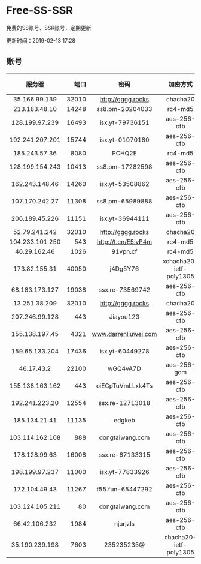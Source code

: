 # Free-SS-SSR

免费的SS账号、SSR账号，定期更新

更新时间：2019-02-13 17:28

## 账号

|服务器|端口|密码|加密方式|状态|PING|区域|VTUM|
|:-----:|-----:|:----:|:----:|:----:|:----:|:----:|:----:|
|35.166.99.139|32010|http://gggg.rocks|chacha20|🙁|233|US|8↑/9↑/9↑/9↑|
|213.183.48.10|14248|ss8.pm-20204033|rc4-md5|🙁|391|RU|10↑/10↑/10↑/10↑|
|128.199.97.239|16493|isx.yt-79736151|aes-256-cfb|🙁|273|SG|10↑/10↑/10↑/10↑|
|192.241.207.201|15744|isx.yt-01070180|aes-256-cfb|🙁|215|US|10↑/10↑/10↑/10↑|
|185.243.57.36|8080|PCHQ2E|rc4-md5|🙁|208|US|10↑/9↑/9↑/10↑|
|128.199.154.243|10413|ss8.pm-17282598|aes-256-cfb|🙁|280|SG|10↑/10↑/10↑/10↑|
|162.243.148.46|14260|isx.yt-53508862|aes-256-cfb|🙁|210|US|10↑/10↑/10↑/10↑|
|107.170.242.27|11308|ss8.pm-65989888|aes-256-cfb|🙁|202|US|10↑/10↑/10↑/10↑|
|206.189.45.226|11151|isx.yt-36944111|aes-256-cfb|🙁|266|SG|10↑/10↑/10↑/10↑|
|52.79.241.242|32010|http://gggg.rocks|chacha20|🙁|147|KR|8↑/8↑/7↑/7↑|
|104.233.101.250|543|http://t.cn/E5ivP4m|rc4-md5|🙁|299|CA|10↑/10↑/10↑/10↑|
|46.29.162.46|1026|91vpn.cf|rc4-md5|🙂|178|RU|7↑/9↑/9↑/10↑|
|173.82.155.31|40050|j4Dg5Y76|xchacha20-ietf-poly1305|🙁|202|US|9↑/10↑/10↑/10↑|
|68.183.173.127|19038|ssx.re-73569742|aes-256-cfb|🙁|198|US|8↑/9↑/8↑/9↑|
|13.251.38.209|32010|http://gggg.rocks|chacha20|🙁|136|SG|8↑/8↑/8↑/9↑|
|207.246.99.128|443|Jiayou123|aes-256-cfb|🙁|197|US|9↑/10↑/10↑/10↑|
|155.138.197.45|4321|www.darrenliuwei.com|aes-256-cfb|🙁|263|US|10↑/10↑/10↑/10↑|
|159.65.133.204|17436|isx.yt-60449278|aes-256-cfb|🙁|264|SG|10↑/10↑/9↑/10↑|
|46.17.43.2|22100|wGQ4vA7D|aes-256-gcm|🙁|408|RU|7↑/10↑/10↑/10↑|
|155.138.163.162|443|oiECpTuVmLLxk4Ts|aes-256-cfb|🙁|254|US|10↑/10↑/10↑/10↑|
|192.241.223.20|12554|ssx.re-12713018|aes-256-cfb|🙁|200|US|8↑/9↑/9↑/9↑|
|185.134.21.41|11135|edgkeb|aes-256-cfb|🙁|263|GB|10↑/10↑/10↑/10↑|
|103.114.162.108|888|dongtaiwang.com|aes-256-cfb|🙁|244|US|10↑/10↑/10↑/10↑|
|178.128.99.63|16008|ssx.re-67133315|aes-256-cfb|🙁|284|SG|8↑/9↑/9↑/9↑|
|198.199.97.237|11000|isx.yt-77833926|aes-256-cfb|🙁|196|US|10↑/10↑/10↑/10↑|
|172.104.49.43|11267|f55.fun-65447292|aes-256-cfb|🙁|235|SG|10↑/10↑/10↑/10↑|
|103.124.105.211|80|dongtaiwang.com|aes-256-cfb|🙂|250|US|9↑/10↑/10↑/10↑|
|66.42.106.232|1984|njurjzls|aes-256-cfb|🙁|200|US|10↑/10↑/10↑/10↑|
|35.190.239.198|7603|235235235@|chacha20-ietf-poly1305|🙁|98|JP|6↑/8↓/10↑/10↑|

